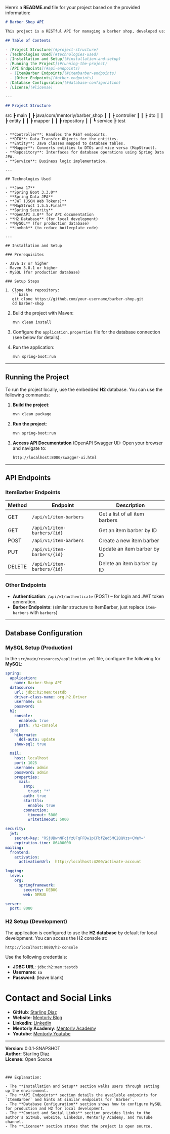 Here’s a **README.md** file for your project based on the provided information:

```markdown
# Barber Shop API

This project is a RESTful API for managing a barber shop, developed using Spring Boot. It includes functionality to manage barbers, items related to barbers (like tools), and provides authentication through JWT tokens. The project follows best practices for REST API development and includes integration with a MySQL database, OpenAPI for API documentation, and uses H2 for local testing.

## Table of Contents

- [Project Structure](#project-structure)
- [Technologies Used](#technologies-used)
- [Installation and Setup](#installation-and-setup)
- [Running the Project](#running-the-project)
- [API Endpoints](#api-endpoints)
  - [ItemBarber Endpoints](#itembarber-endpoints)
  - [Other Endpoints](#other-endpoints)
- [Database Configuration](#database-configuration)
- [License](#license)

---

## Project Structure

```
src
┣ main
┃ ┣ java/com/mentorly/barber_shop
┃ ┃ ┣ controller
┃ ┃ ┣ dto
┃ ┃ ┣ entity
┃ ┃ ┣ mapper
┃ ┃ ┣ repository
┃ ┃ ┗ service
┣ test
```

- **Controller**: Handles the REST endpoints.
- **DTO**: Data Transfer Objects for the entities.
- **Entity**: Java classes mapped to database tables.
- **Mapper**: Converts entities to DTOs and vice versa (MapStruct).
- **Repository**: Interfaces for database operations using Spring Data JPA.
- **Service**: Business logic implementation.

---

## Technologies Used

- **Java 17**
- **Spring Boot 3.3.0**
- **Spring Data JPA**
- **JWT (JSON Web Tokens)**
- **MapStruct 1.5.5.Final**
- **Spring Security**
- **OpenAPI 3.0** for API documentation
- **H2 Database** (for local development)
- **MySQL** (for production database)
- **Lombok** (to reduce boilerplate code)

---

## Installation and Setup

### Prerequisites

- Java 17 or higher
- Maven 3.8.1 or higher
- MySQL (for production database)

### Setup Steps

1. Clone the repository:
   ```bash
   git clone https://github.com/your-username/barber-shop.git
   cd barber-shop
   ```

2. Build the project with Maven:
   ```bash
   mvn clean install
   ```

3. Configure the `application.properties` file for the database connection (see below for details).

4. Run the application:
   ```bash
   mvn spring-boot:run
   ```

---

## Running the Project

To run the project locally, use the embedded **H2** database. You can use the following commands:

1. **Build the project**:
   ```bash
   mvn clean package
   ```

2. **Run the project**:
   ```bash
   mvn spring-boot:run
   ```

3. **Access API Documentation** (OpenAPI Swagger UI):
   Open your browser and navigate to:
   ```
   http://localhost:8080/swagger-ui.html
   ```

---

## API Endpoints

### ItemBarber Endpoints

| Method | Endpoint                      | Description                       |
|--------|-------------------------------|-----------------------------------|
| GET    | `/api/v1/item-barbers`         | Get a list of all item barbers    |
| GET    | `/api/v1/item-barbers/{id}`    | Get an item barber by ID          |
| POST   | `/api/v1/item-barbers`         | Create a new item barber          |
| PUT    | `/api/v1/item-barbers/{id}`    | Update an item barber by ID       |
| DELETE | `/api/v1/item-barbers/{id}`    | Delete an item barber by ID       |

### Other Endpoints

- **Authentication**: `/api/v1/authenticate` (POST) – for login and JWT token generation.
- **Barber Endpoints**: (similar structure to ItemBarber, just replace `item-barbers` with `barbers`)

---

## Database Configuration

### MySQL Setup (Production)

In the `src/main/resources/application.yml` file, configure the following for **MySQL**:

```yaml
spring:
  application:
    name: Barber-Shop API
  datasource:
    url: jdbc:h2:mem:testdb
    driver-class-name: org.h2.Driver
    username: sa
    password:
  h2:
    console:
      enabled: true
      path: /h2-console
  jpa:
    hibernate:
      ddl-auto: update
    show-sql: true

  mail:
    host: localhost
    port: 1025
    username: admin
    password: admin
    properties:
      mail:
        smtp:
          trust: "*"
        auth: true
        starttls:
          enable: true
        connection:
          timeout: 5000
          writetimeout: 5000

security:
  jwt:
    secret-key: "RSjUBwnNFcjYzUFqFFDw1pCFbfZed5MC2QQVzs+CWeY="
    expiration-time: 86400000
mailing:
  frontend:
    activation:
      activationUrl:  http://localhost:4200/activate-account

logging:
  level:
    org:
      springframework:
        security: DEBUG
        web: DEBUG

server:
  port: 8080

```

### H2 Setup (Development)

The application is configured to use the **H2 database** by default for local development. You can access the H2 console at:

```
http://localhost:8080/h2-console
```

Use the following credentials:

- **JDBC URL**: `jdbc:h2:mem:testdb`
- **Username**: `sa`
- **Password**: (leave blank)

# Contact and Social Links

- **GitHub**: [Starling Diaz](https://github.com/NSTLRD)
- **Website**: [Mentorly Blog](https://mentorly.blog/)
- **Linkedin**: [Linkedin](https://www.linkedin.com/in/starling-diaz-908225181/)
- **Mentorly Academy**: [Mentorly Academy](https://www.mentor-ly.com/)
- **Youtube**: [Mentorly Youtube](https://www.youtube.com/@Mentorly-e3b)
---

**Version:** 0.0.1-SNAPSHOT  
**Author:** Starling Diaz  
**License:** Open Source
```


### Explanation:

- The **Installation and Setup** section walks users through setting up the environment.
- The **API Endpoints** section details the available endpoints for `ItemBarber` and hints at similar endpoints for `Barber`.
- The **Database Configuration** section shows how to configure MySQL for production and H2 for local development.
- The **Contact and Social Links** section provides links to the author's GitHub, website, LinkedIn, Mentorly Academy, and YouTube channel.
- The **License** section states that the project is open source.